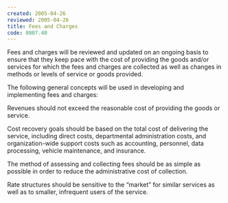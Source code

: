 ```yaml
---
created: 2005-04-26
reviewed: 2005-04-26
title: Fees and Charges
code: 0807.40
---
```


Fees and charges will be reviewed and updated on an ongoing basis to ensure that they keep pace with the cost of
providing the goods and/or services for which the fees and charges are collected as well as changes in methods or
levels of service or goods provided.

The following general concepts will be used in developing and implementing fees and charges:

Revenues should not exceed the reasonable cost of providing the goods or service.

Cost recovery goals should be based on the total cost of delivering the service, including direct costs, departmental
administration costs, and organization-wide support costs such as accounting, personnel, data processing, vehicle
maintenance, and insurance.

The method of assessing and collecting fees should be as simple as possible in order to reduce the administrative
cost of collection.

Rate structures should be sensitive to the “market” for similar services as well as to smaller, infrequent users of the
service.
